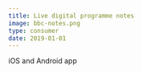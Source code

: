 ```yaml
---
title: Live digital programme notes
image: bbc-notes.png
type: consumer
date: 2019-01-01
---
```

iOS and Android app
